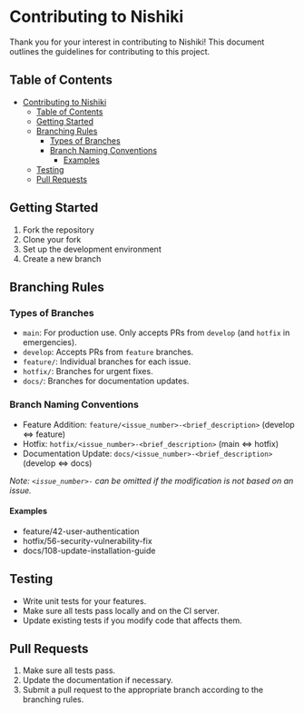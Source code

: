 # Contributing to Nishiki

Thank you for your interest in contributing to Nishiki! This document outlines the guidelines for contributing to this project.

## Table of Contents

- [Contributing to Nishiki](#contributing-to-nishiki)
  - [Table of Contents](#table-of-contents)
  - [Getting Started](#getting-started)
  - [Branching Rules](#branching-rules)
    - [Types of Branches](#types-of-branches)
    - [Branch Naming Conventions](#branch-naming-conventions)
      - [Examples](#examples)
  - [Testing](#testing)
  - [Pull Requests](#pull-requests)

## Getting Started

1. Fork the repository
2. Clone your fork
3. Set up the development environment
4. Create a new branch

## Branching Rules

### Types of Branches

- `main`: For production use. Only accepts PRs from `develop` (and `hotfix` in emergencies).
- `develop`: Accepts PRs from `feature` branches.
- `feature/`: Individual branches for each issue.
- `hotfix/`: Branches for urgent fixes.
- `docs/`: Branches for documentation updates.

### Branch Naming Conventions

- Feature Addition: `feature/<issue_number>-<brief_description>` (develop ⇔ feature)
- Hotfix: `hotfix/<issue_number>-<brief_description>` (main ⇔ hotfix)
- Documentation Update: `docs/<issue_number>-<brief_description>` (develop ⇔ docs)

*Note: `<issue_number>-` can be omitted if the modification is not based on an issue.*


#### Examples

- feature/42-user-authentication
- hotfix/56-security-vulnerability-fix
- docs/108-update-installation-guide

## Testing

- Write unit tests for your features.
- Make sure all tests pass locally and on the CI server.
- Update existing tests if you modify code that affects them.

## Pull Requests

1. Make sure all tests pass.
2. Update the documentation if necessary.
3. Submit a pull request to the appropriate branch according to the branching rules.
